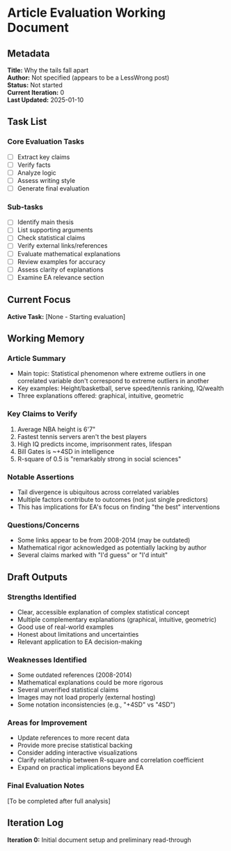 # Article Evaluation Working Document

## Metadata
**Title:** Why the tails fall apart  
**Author:** Not specified (appears to be a LessWrong post)  
**Status:** Not started  
**Current Iteration:** 0  
**Last Updated:** 2025-01-10  

## Task List

### Core Evaluation Tasks
- [ ] Extract key claims
- [ ] Verify facts
- [ ] Analyze logic
- [ ] Assess writing style
- [ ] Generate final evaluation

### Sub-tasks
- [ ] Identify main thesis
- [ ] List supporting arguments
- [ ] Check statistical claims
- [ ] Verify external links/references
- [ ] Evaluate mathematical explanations
- [ ] Review examples for accuracy
- [ ] Assess clarity of explanations
- [ ] Examine EA relevance section

## Current Focus
**Active Task:** [None - Starting evaluation]

## Working Memory

### Article Summary
- Main topic: Statistical phenomenon where extreme outliers in one correlated variable don't correspond to extreme outliers in another
- Key examples: Height/basketball, serve speed/tennis ranking, IQ/wealth
- Three explanations offered: graphical, intuitive, geometric

### Key Claims to Verify
1. Average NBA height is 6'7"
2. Fastest tennis servers aren't the best players
3. High IQ predicts income, imprisonment rates, lifespan
4. Bill Gates is ~+4SD in intelligence
5. R-square of 0.5 is "remarkably strong in social sciences"

### Notable Assertions
- Tail divergence is ubiquitous across correlated variables
- Multiple factors contribute to outcomes (not just single predictors)
- This has implications for EA's focus on finding "the best" interventions

### Questions/Concerns
- Some links appear to be from 2008-2014 (may be outdated)
- Mathematical rigor acknowledged as potentially lacking by author
- Several claims marked with "I'd guess" or "I'd intuit"

## Draft Outputs

### Strengths Identified
- Clear, accessible explanation of complex statistical concept
- Multiple complementary explanations (graphical, intuitive, geometric)
- Good use of real-world examples
- Honest about limitations and uncertainties
- Relevant application to EA decision-making

### Weaknesses Identified
- Some outdated references (2008-2014)
- Mathematical explanations could be more rigorous
- Several unverified statistical claims
- Images may not load properly (external hosting)
- Some notation inconsistencies (e.g., "+4SD" vs "4SD")

### Areas for Improvement
- Update references to more recent data
- Provide more precise statistical backing
- Consider adding interactive visualizations
- Clarify relationship between R-square and correlation coefficient
- Expand on practical implications beyond EA

### Final Evaluation Notes
[To be completed after full analysis]

## Iteration Log
**Iteration 0:** Initial document setup and preliminary read-through